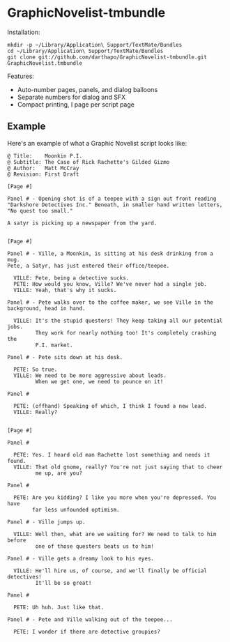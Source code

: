# GraphicNovelist-tmbundle


Installation:

    mkdir -p ~/Library/Application\ Support/TextMate/Bundles
    cd ~/Library/Application\ Support/TextMate/Bundles
    git clone git://github.com/darthapo/GraphicNovelist-tmbundle.git GraphicNovelist.tmbundle


Features:

- Auto-number pages, panels, and dialog balloons
- Separate numbers for dialog and SFX
- Compact printing, I page per script page

## Example

Here's an example of what a Graphic Novelist script looks like:

    @ Title:    Moonkin P.I.
    @ Subtitle: The Case of Rick Rachette's Gilded Gizmo
    @ Author:   Matt McCray
    @ Revision: First Draft

    [Page #]

    Panel # - Opening shot is of a teepee with a sign out front reading 
    "Darkshore Detectives Inc." Beneath, in smaller hand written letters, 
    "No quest too small."
    
    A satyr is picking up a newspaper from the yard.


    [Page #]

    Panel # - Ville, a Moonkin, is sitting at his desk drinking from a mug.
    Pete, a Satyr, has just entered their office/teepee.

      VILLE: Pete, being a detective sucks.
      PETE: How would you know, Ville? We've never had a single job.
      VILLE: Yeah, that's why it sucks.

    Panel # - Pete walks over to the coffee maker, we see Ville in the 
    background, head in hand.

      VILLE: It's the stupid questers! They keep taking all our potential jobs.
             They work for nearly nothing too! It's completely crashing the
             P.I. market.

    Panel # - Pete sits down at his desk.

      PETE: So true.
      VILLE: We need to be more aggressive about leads. 
             When we get one, we need to pounce on it!

    Panel #

      PETE: (offhand) Speaking of which, I think I found a new lead.
      VILLE: Really?
    
    
    [Page #]
    
    Panel #
    
      PETE: Yes. I heard old man Rachette lost something and needs it found.
      VILLE: That old gnome, really? You're not just saying that to cheer
             me up, are you?
    
    Panel #
    
      PETE: Are you kidding? I like you more when you're depressed. You have
            far less unfounded optimism.
    
    Panel # - Ville jumps up.
    
      VILLE: Well then, what are we waiting for? We need to talk to him before
             one of those questers beats us to him! 
    
    Panel # - Ville gets a dreamy look to his eyes.
    
      VILLE: He'll hire us, of course, and we'll finally be official detectives!
             It'll be so great!
    
    Panel #
    
      PETE: Uh huh. Just like that.
    
    Panel # - Pete and Ville walking out of the teepee...
    
      PETE: I wonder if there are detective groupies?

